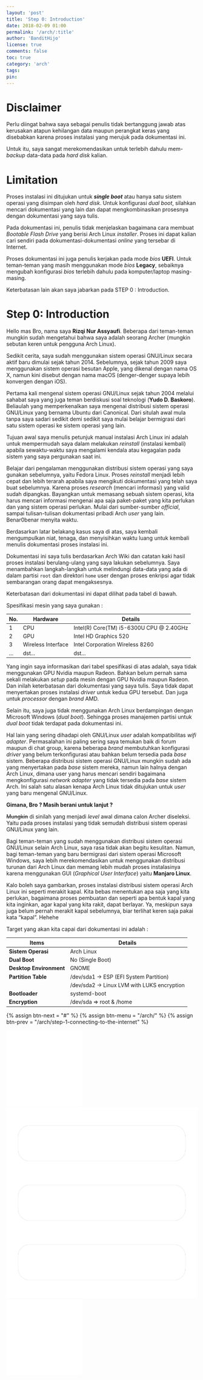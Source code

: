 ```yaml
---
layout: 'post'
title: 'Step 0: Introduction'
date: 2018-02-09 01:00
permalink: '/arch/:title'
author: 'BanditHijo'
license: true
comments: false
toc: true
category: 'arch'
tags:
pin:
---
```


# Disclaimer

Perlu diingat bahwa saya sebagai penulis tidak bertanggung jawab atas kerusakan atapun kehilangan data maupun perangkat keras yang disebabkan karena proses instalasi yang merujuk pada dokumentasi ini.

Untuk itu, saya sangat merekomendasikan untuk terlebih dahulu mem-*backup* data-data pada _hard disk_ kalian.

# Limitation

Proses instalasi ini ditujukan untuk _**single boot**_ atau hanya satu sistem operasi yang disimpan oleh _hard disk_. Untuk konfigurasi _dual boot_, silahkan mencari dokumentasi yang lain dan dapat mengkombinasikan prosesnya dengan dokumentasi yang saya tulis.

Pada dokumentasi ini, penulis tidak menjelaskan bagaimana cara membuat _Bootable Flash Drive_ yang berisi Arch Linux _installer_. Proses ini dapat kalian cari sendiri pada dokumentasi-dokumentasi _online_ yang tersebar di Internet.

Proses dokumentasi ini juga penulis kerjakan pada mode _bios_ **UEFI**. Untuk teman-teman yang masih menggunakan mode _bios_ **Legacy**, sebaiknya mengubah konfigurasi _bios_ terlebih dahulu pada komputer/laptop masing-masing.

Keterbatasan lain akan saya jabarkan pada STEP 0 : Introduction.


# Step 0: Introduction

Hello mas Bro, nama saya **Rizqi Nur Assyaufi**. Beberapa dari teman-teman mungkin sudah mengetahui bahwa saya adalah seorang Archer \(mungkin sebutan keren untuk pengguna Arch Linux\).

Sedikit cerita, saya sudah menggunakan sistem operasi GNU/Linux secara aktif baru dimulai sejak tahun 2014. Sebelumnya, sejak tahun 2009 saya menggunakan sistem operasi besutan Apple, yang dikenal dengan nama OS X, namun kini disebut dengan nama macOS \(denger-denger supaya lebih konvergen dengan iOS\).

Pertama kali mengenal sistem operasi GNU/Linux sejak tahun 2004 melalui sahabat saya yang juga teman berdiskusi soal teknologi \(**Yudo D. Baskoro**\). Beliaulah yang memperkenalkan saya mengenai distribusi sistem operasi GNU/Linux yang bernama Ubuntu dari Canonical. Dari situlah awal mula tanpa saya sadari sedikit demi sedikit saya mulai belajar bermigrasi dari satu sistem operasi ke sistem operasi yang lain.

Tujuan awal saya menulis petunjuk manual instalasi Arch Linux ini adalah untuk mempermudah saya dalam melakukan _reinstall_ \(instalasi kembali\) apabila sewaktu-waktu saya mengalami kendala atau kegagalan pada sistem yang saya pergunakan saat ini.

Belajar dari pengalaman menggunakan distribusi sistem operasi yang saya gunakan sebelumnya, yaitu Fedora Linux. Proses _reinstall_ menjadi lebih cepat dan lebih terarah apabila saya mengikuti dokumentasi yang telah saya buat sebelumnya. Karena proses _research_ \(mencari informasi\) yang valid sudah dipangkas. Bayangkan untuk memasang sebuah sistem operasi, kita harus mencari informasi mengenai apa saja paket-paket yang kita perlukan dan yang sistem operasi perlukan. Mulai dari sumber-sumber _official_, sampai tulisan-tulisan dokumentasi pribadi Arch *user* yang lain. Benar0benar menyita waktu.

Berdasarkan latar belakang kasus saya di atas, saya kembali mengumpulkan niat, tenaga, dan menyisihkan waktu luang untuk kembali menulis dokumentasi proses instalasi ini.

Dokumentasi ini saya tulis berdasarkan Arch Wiki dan catatan kaki hasil proses instalasi berulang-ulang yang saya lakukan sebelumnya. Saya menambahkan langkah-langkah untuk melindungi data-data yang ada di dalam partisi `root` dan direktori `home` user dengan proses enkripsi agar tidak sembarangan orang dapat mengaksesnya.

Keterbatasan dari dokumentasi ini dapat dilihat pada tabel di bawah.

Spesifikasi mesin yang saya gunakan :

| <center>No.</center> | <center>Hardware</center> | <center>Details</center> |
| :--- | :--- | :--- |
| 1 | CPU | Intel\(R\) Core\(TM\) i5-6300U CPU @ 2.40GHz |
| 2 | GPU | Intel HD Graphics 520 |
| 3 | Wireless Interface | Intel Corporation Wireless 8260 |
| ... | dst... | dst... |

Yang ingin saya informasikan dari tabel spesifikasi di atas adalah, saya tidak menggunakan GPU Nvidia maupun Radeon. Bahkan belum pernah sama sekali melakukan _setup_ pada mesin dengan GPU Nvidia maupun Radeon. Dan inilah keterbatasan dari dokumentasi yang saya tulis. Saya tidak dapat menyertakan proses instalasi _driver_ untuk kedua GPU tersebut. Dan juga untuk _processor_ dengan _brand_ AMD.

Selain itu, saya juga tidak menggunakan Arch Linux berdampingan dengan Microsoft Windows (*dual boot*). Sehingga proses manajemen partisi untuk *dual boot* tidak terdapat pada dokumentasi ini.

Hal lain yang sering dihadapi oleh GNU/Linux _user_ adalah kompatibilitas _wifi adapter_. Permasalahan ini paling sering saya temukan baik di forum maupun di chat group, karena beberapa _brand_ membutuhkan konfigurasi _driver_ yang belum terkonfigurasi atau bahkan belum tersedia pada _base_ sistem. Beberapa distribusi sistem operasi GNU/Linux mungkin sudah ada yang menyertakan pada _base_ sistem mereka, namun lain halnya dengan Arch Linux, dimana user yang harus mencari sendiri bagaimana mengkonfigurasi _network adapter_ yang tidak tersedia pada _base_ sistem Arch. Ini salah satu alasan kenapa Arch Linux tidak ditujukan untuk _user_ yang baru mengenal GNU/Linux.

**Gimana, Bro ? Masih berani untuk lanjut ?**

~~Mungkin~~ di sinilah yang menjadi _level_ awal dimana calon Archer diseleksi. Yaitu pada proses instalasi yang tidak semudah distribusi sistem operasi GNU/Linux yang lain.

Bagi teman-teman yang sudah menggunakan distribusi sistem operasi GNU/Linux selain Arch Linux, saya rasa tidak akan begitu kesulitan. Namun, bagi teman-teman yang baru bermigrasi dari sistem operasi Microsoft Windows, saya lebih merekomendasikan untuk menggunakan distribusi turunan dari Arch Linux dan memang lebih mudah proses instalasinya karena menggunakan GUI \(_Graphical User Interface_\) yaitu **Manjaro Linux**.

Kalo boleh saya gambarkan, proses instalasi distribusi sistem operasi Arch Linux ini seperti merakit kapal. Kita bebas menentukan apa saja yang kita perlukan, bagaimana proses pembuatan dan seperti apa bentuk kapal yang kita inginkan, agar kapal yang kita rakit, dapat berlayar. Ya, meskipun saya juga belum pernah merakit kapal sebelumnya, biar terlihat keren saja pakai kata “kapal”. Hehehe

Target yang akan kita capai dari dokumentasi ini adalah :

| <center>Items</center> | <center>Details</center> |
| :--- | :--- |
| **Sistem Operasi** | Arch Linux |
| **Dual Boot** | No \(Single Boot\) |
| **Desktop Environment** | GNOME |
| **Partition Table** | /dev/sda1 → ESP \(EFI System Partition\) |
|  | /dev/sda2 → Linux LVM with LUKS encryption |
| **Bootloader** | systemd-boot |
| **Encryption** | /dev/sda =&gt; root & /home |


<!-- NEXT PREV BUTTON -->
{% assign btn-next = "#" %}
{% assign btn-menu = "/arch/" %}
{% assign btn-prev = "/arch/step-1-connecting-to-the-internet" %}
<div class="post-nav">
<a class="btn-blue-l" href="{{ btn-next }}"><img class="btn-img" src="/assets/img/logo/logo_ap.png"></a>
<a class="btn-blue-c" href="{{ btn-menu }}"><img class="btn-img" src="/assets/img/logo/logo_menu.svg"></a>
<a class="btn-blue-r" href="{{ btn-prev }}"><img class="btn-img" src="/assets/img/logo/logo_an.png"></a>
</div>
